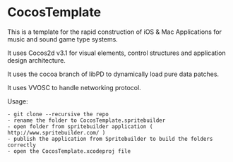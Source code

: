 CocosTemplate
=============

This is a template for the rapid construction of iOS & Mac Applications for music and sound game type systems.

It uses Cocos2d v3.1 for visual elements, control structures and application design architecture.

It uses the cocoa branch of libPD to dynamically load pure data patches.

It uses VVOSC to handle networking protocol.

Usage:

    - git clone --recursive the repo
    - rename the folder to CocosTemplate.spritebuilder
    - open folder from spritebuilder application ( http://www.spritebuilder.com/ )
    - publish the application from Spritebuilder to build the folders correctly
    - open the CocosTemplate.xcodeproj file
